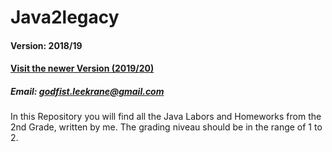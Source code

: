 # Java2legacy
#### Version: 2018/19
#### [Visit the newer Version (2019/20)](https://github.com/LeeKrane/JAVA2)
##### Email: godfist.leekrane@gmail.com
In this Repository you will find all the Java Labors and Homeworks from the 2nd Grade, written by me.
The grading niveau should be in the range of 1 to 2.
